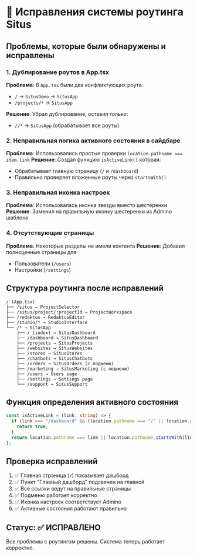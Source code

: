 # 🔧 Исправления системы роутинга Situs

## Проблемы, которые были обнаружены и исправлены

### 1. **Дублирование роутов в App.tsx**
**Проблема**: В `App.tsx` были два конфликтующих роута:
- `/` → `SitusDemo` → `SitusApp`
- `/projects/*` → `SitusApp`

**Решение**: Убрал дублирование, оставил только:
- `//*` → `SitusApp` (обрабатывает все роуты)

### 2. **Неправильная логика активного состояния в сайдбаре**
**Проблема**: Использовались простые проверки `location.pathname === item.link`
**Решение**: Создал функцию `isActiveLink()` которая:
- Обрабатывает главную страницу (`/` и `/dashboard`)
- Правильно проверяет вложенные роуты через `startsWith()`

### 3. **Неправильная иконка настроек**
**Проблема**: Использовалась иконка звезды вместо шестеренки
**Решение**: Заменил на правильную иконку шестеренки из Admino шаблона

### 4. **Отсутствующие страницы**
**Проблема**: Некоторые разделы не имели контента
**Решение**: Добавил полноценные страницы для:
- Пользователи (`/users`)
- Настройки (`/settings`)

## Структура роутинга после исправлений

```
/ (App.tsx)
├── /situs → ProjectSelector
├── /situs/project/:projectId → ProjectWorkspace  
├── /redaktus → RedaktusEditor
├── /studio/* → StudioInterface
└── /* → SitusApp
    ├── / (index) → SitusDashboard
    ├── /dashboard → SitusDashboard
    ├── /projects → SitusProjects
    ├── /websites → SitusWebsites
    ├── /stores → SitusStores
    ├── /chatbots → SitusChatbots
    ├── /orders → SitusOrders (с подменю)
    ├── /marketing → SitusMarketing (с подменю)
    ├── /users → Users page
    ├── /settings → Settings page
    └── /support → SitusSupport
```

## Функция определения активного состояния

```typescript
const isActiveLink = (link: string) => {
  if (link === "/dashboard" && (location.pathname === "/" || location.pathname === "/dashboard")) {
    return true;
  }
  return location.pathname === link || location.pathname.startsWith(link + "/");
};
```

## Проверка исправлений

1. ✅ Главная страница (`/`) показывает дашборд
2. ✅ Пункт "Главный дашборд" подсвечен на главной
3. ✅ Все ссылки ведут на правильные страницы
4. ✅ Подменю работает корректно
5. ✅ Иконка настроек соответствует Admino
6. ✅ Активные состояния работают правильно

## Статус: ✅ ИСПРАВЛЕНО

Все проблемы с роутингом решены. Система теперь работает корректно. 